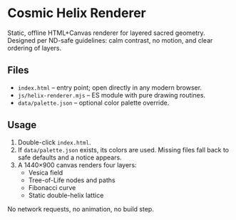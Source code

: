 # Cosmic Helix Renderer

Static, offline HTML+Canvas renderer for layered sacred geometry. Designed per ND-safe guidelines: calm contrast, no motion, and clear ordering of layers.

## Files
- `index.html` – entry point; open directly in any modern browser.
- `js/helix-renderer.mjs` – ES module with pure drawing routines.
- `data/palette.json` – optional color palette override.

## Usage
1. Double-click `index.html`.
2. If `data/palette.json` exists, its colors are used. Missing files fall back to safe defaults and a notice appears.
3. A 1440×900 canvas renders four layers:
   - Vesica field
   - Tree-of-Life nodes and paths
   - Fibonacci curve
   - Static double-helix lattice

No network requests, no animation, no build step.

